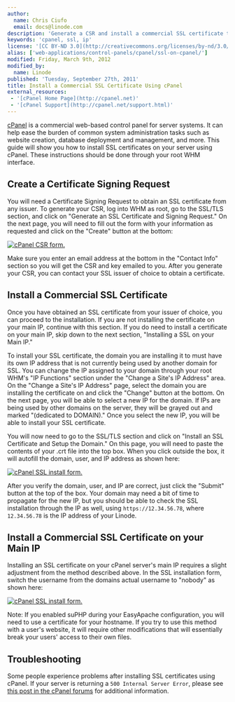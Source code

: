 ```yaml
---
author:
  name: Chris Ciufo
  email: docs@linode.com
description: 'Generate a CSR and install a commercial SSL certificate through the cPanel interface.'
keywords: 'cpanel, ssl, ip'
license: '[CC BY-ND 3.0](http://creativecommons.org/licenses/by-nd/3.0/us/)'
alias: ['web-applications/control-panels/cpanel/ssl-on-cpanel/']
modified: Friday, March 9th, 2012
modified_by:
  name: Linode
published: 'Tuesday, September 27th, 2011'
title: Install a Commercial SSL Certificate Using cPanel
external_resources:
 - '[cPanel Home Page](http://cpanel.net)'
 - '[cPanel Support](http://cpanel.net/support.html)'
---
```


[cPanel](http://cpanel.net) is a commercial web-based control panel for server systems. It can help ease the burden of common system administration tasks such as website creation, database deployment and management, and more. This guide will show you how to install SSL certificates on your server using cPanel. These instructions should be done through your root WHM interface.

## Create a Certificate Signing Request

You will need a Certificate Signing Request to obtain an SSL certificate from any issuer. To generate your CSR, log into WHM as root, go to the SSL/TLS section, and click on "Generate an SSL Certificate and Signing Request." On the next page, you will need to fill out the form with your information as requested and click on the "Create" button at the bottom:

[![cPanel CSR form.](/docs/assets/815-CSR.png)](/docs/assets/815-CSR.png)

Make sure you enter an email address at the bottom in the "Contact Info" section so you will get the CSR and key emailed to you. After you generate your CSR, you can contact your SSL issuer of choice to obtain a certificate.

## Install a Commercial SSL Certificate

Once you have obtained an SSL certificate from your issuer of choice, you can proceed to the installation. If you are not installing the certificate on your main IP, continue with this section. If you do need to install a certificate on your main IP, skip down to the next section, "Installing a SSL on your Main IP."

To install your SSL certificate, the domain you are installing it to must have its own IP address that is not currently being used by another domain for SSL. You can change the IP assigned to your domain through your root WHM's "IP Functions" section under the "Change a Site's IP Address" area. On the "Change a Site's IP Address" page, select the domain you are installing the certificate on and click the "Change" button at the bottom. On the next page, you will be able to select a new IP for the domain. If IPs are being used by other domains on the server, they will be grayed out and marked "(dedicated to DOMAIN)." Once you select the new IP, you will be able to install your SSL certificate.

You will now need to go to the SSL/TLS section and click on "Install an SSL Certificate and Setup the Domain." On this page, you will need to paste the contents of your .crt file into the top box. When you click outside the box, it will autofill the domain, user, and IP address as shown here:

[![cPanel SSL install form.](/docs/assets/821-Install-userb.png)](/docs/assets/821-Install-userb.png)

After you verify the domain, user, and IP are correct, just click the "Submit" button at the top of the box. Your domain may need a bit of time to propagate for the new IP, but you should be able to check the SSL installation through the IP as well, using `https://12.34.56.78`, where `12.34.56.78` is the IP address of your Linode.

## Install a Commercial SSL Certificate on your Main IP

Installing an SSL certificate on your cPanel server's main IP requires a slight adjustment from the method described above. In the SSL installation form, switch the username from the domains actual username to "nobody" as shown here:

[![cPanel SSL install form.](/docs/assets/822-Install-nobodyb.png)](/docs/assets/822-Install-nobodyb.png)

Note: If you enabled suPHP during your EasyApache configuration, you will need to use a certificate for your hostname. If you try to use this method with a user's website, it will require other modifications that will essentially break your users' access to their own files.

## Troubleshooting

Some people experience problems after installing SSL certificates using cPanel. If your server is returning a `500 Internal Server Error`, please see [this post in the cPanel forums](http://forums.cpanel.net/f5/ssl-cert-500-internal-server-error-162653.html) for additional information.
